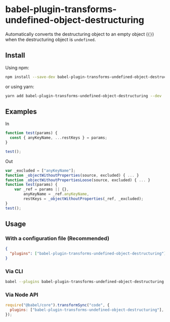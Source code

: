 # babel-plugin-transforms-undefined-object-destructuring

Automatically converts the destructuring object to an empty object (`{}`) when the destructuring object is `undefined`.

## Install

Using npm:

```bash
npm install --save-dev babel-plugin-transforms-undefined-object-destructuring
```

or using yarn:

```bash
yarn add babel-plugin-transforms-undefined-object-destructuring --dev
```

## Examples

In

```javascript
function test(params) {
  const { anyKeyName, ...restKeys } = params;
}

test();
```

Out

```javascript
var _excluded = ["anyKeyName"];
function _objectWithoutProperties(source, excluded) { ... }
function _objectWithoutPropertiesLoose(source, excluded) { ... }
function test(params) {
    var _ref = params || {},
        anyKeyName = _ref.anyKeyName,
        restKeys = _objectWithoutProperties(_ref, _excluded);
}
test();
```

## Usage

### With a configuration file (Recommended)

```json
{
  "plugins": ["babel-plugin-transforms-undefined-object-destructuring"]
}
```

### Via CLI

```bash
babel --plugins babel-plugin-transforms-undefined-object-destructuring script.js
```

### Via Node API

```javascript
require("@babel/core").transformSync("code", {
  plugins: ["babel-plugin-transforms-undefined-object-destructuring"],
});
```
